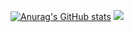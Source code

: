 [![Anurag's GitHub stats](https://github-readme-stats.vercel.app/api?username=Kockiee&theme=merko)](https://github.com/Kockiee/github-readme-stats)
<picture>
  <source
    srcset="https://github-readme-stats.vercel.app/api?username=Kockiee&show_icons=true&theme=merko"
    media="(prefers-color-scheme: dark)"
  />
  <source
    srcset="https://github-readme-stats.vercel.app/api?username=Kockiee&show_icons=true"
    media="(prefers-color-scheme: light), (prefers-color-scheme: no-preference)"
  />
  <img src="https://github-readme-stats.vercel.app/api?username=Kockiee&show_icons=true" />
</picture>
